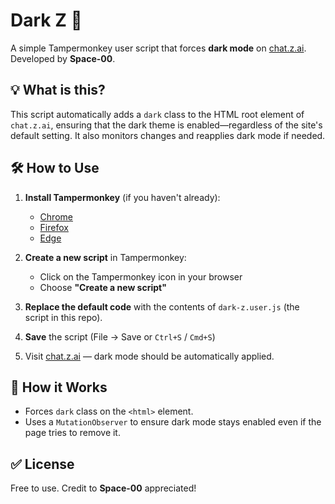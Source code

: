 # Dark Z 🌙 

A simple Tampermonkey user script that forces **dark mode** on [chat.z.ai](https://chat.z.ai).
Developed by **Space-00**.

## 💡 What is this?

This script automatically adds a `dark` class to the HTML root element of `chat.z.ai`, ensuring that the dark theme is enabled—regardless of the site's default setting. It also monitors changes and reapplies dark mode if needed.

## 🛠️ How to Use

1. **Install Tampermonkey** (if you haven't already):

   * [Chrome](https://tampermonkey.net/?ext=dhdg&browser=chrome)
   * [Firefox](https://tampermonkey.net/?ext=dhdg&browser=firefox)
   * [Edge](https://tampermonkey.net/?ext=dhdg&browser=edge)

2. **Create a new script** in Tampermonkey:

   * Click on the Tampermonkey icon in your browser
   * Choose **"Create a new script"**

3. **Replace the default code** with the contents of `dark-z.user.js` (the script in this repo).

4. **Save** the script (File → Save or `Ctrl+S` / `Cmd+S`)

5. Visit [chat.z.ai](https://chat.z.ai) — dark mode should be automatically applied.




## 🧠 How it Works

* Forces `dark` class on the `<html>` element.
* Uses a `MutationObserver` to ensure dark mode stays enabled even if the page tries to remove it.

## ✅ License

Free to use. Credit to **Space-00** appreciated!
 
